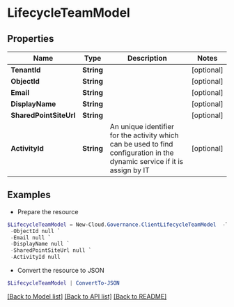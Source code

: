 # LifecycleTeamModel
## Properties

Name | Type | Description | Notes
------------ | ------------- | ------------- | -------------
**TenantId** | **String** |  | [optional] 
**ObjectId** | **String** |  | [optional] 
**Email** | **String** |  | [optional] 
**DisplayName** | **String** |  | [optional] 
**SharedPointSiteUrl** | **String** |  | [optional] 
**ActivityId** | **String** | An unique identifier for the activity which can be used to find configuration in the dynamic service if it is assign by IT | [optional] 

## Examples

- Prepare the resource
```powershell
$LifecycleTeamModel = New-Cloud.Governance.ClientLifecycleTeamModel  -TenantId null `
 -ObjectId null `
 -Email null `
 -DisplayName null `
 -SharedPointSiteUrl null `
 -ActivityId null
```

- Convert the resource to JSON
```powershell
$LifecycleTeamModel | ConvertTo-JSON
```

[[Back to Model list]](../README.md#documentation-for-models) [[Back to API list]](../README.md#documentation-for-api-endpoints) [[Back to README]](../README.md)

